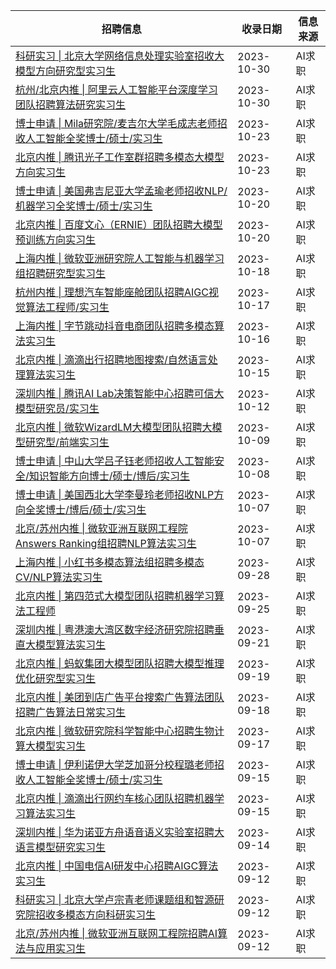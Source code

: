 | 招聘信息| 收录日期 | 信息来源 |
|-|-|-|
| [科研实习 \| 北京大学网络信息处理实验室招收大模型方向研究型实习生](http://mp.weixin.qq.com/s?__biz=Mzg4NDY1NDU1OA==&mid=2247499126&idx=1&sn=df33c6aca125bf3c8c64be763c9593eb&chksm=cfb655c7f8c1dcd1cd11482a7560ec7db429f0c9f80516748a288a1bbd42b8924c1fc2354581#rd) |2023-10-30|AI求职
| [杭州/北京内推 \| 阿里云人工智能平台深度学习团队招聘算法研究实习生](http://mp.weixin.qq.com/s?__biz=Mzg4NDY1NDU1OA==&mid=2247499175&idx=2&sn=2199244ad40e484013c5226ce6cd4018&chksm=cfb65516f8c1dc009b431069754be75e8bc943d08f9700d8acaf2380fbdc982e199f85ef18f3#rd) |2023-10-30|AI求职
| [博士申请 \| Mila研究院/麦吉尔大学毛成志老师招收人工智能全奖博士/硕士/实习生](http://mp.weixin.qq.com/s?__biz=Mzg4NDY1NDU1OA==&mid=2247499078&idx=1&sn=8fd29b499e3ce730b23e985859e7a599&chksm=cfb655f7f8c1dce141104248adbae932f0cbb6bc18391b3aaf28f3db19c72d54508a8e07c6d2#rd) |2023-10-23|AI求职
| [北京内推 \| 腾讯光子工作室群招聘多模态大模型方向实习生](http://mp.weixin.qq.com/s?__biz=Mzg4NDY1NDU1OA==&mid=2247499078&idx=2&sn=b6bfa67f82be91d3156f03cfedf84771&chksm=cfb655f7f8c1dce16e21f9eb360473efbeb93f4a33a07cfbbe3f8ea843c5890c25750bdbf098#rd) |2023-10-23|AI求职
| [博士申请 \| 美国弗吉尼亚大学孟瑜老师招收NLP/机器学习全奖博士/硕士/实习生](http://mp.weixin.qq.com/s?__biz=Mzg4NDY1NDU1OA==&mid=2247499040&idx=1&sn=6dae1dc5f924433ffab66cfe40100b51&chksm=cfb65591f8c1dc878783a4514a7d7572e316b83457ef133fb1c9dcae632754958dbd720da41c#rd) |2023-10-20|AI求职
| [北京内推 \| 百度文心（ERNIE）团队招聘大模型预训练方向实习生](http://mp.weixin.qq.com/s?__biz=Mzg4NDY1NDU1OA==&mid=2247499040&idx=2&sn=937b2b1c831c7a5991c05aa3e309a5f7&chksm=cfb65591f8c1dc87e0a6397453d415a9ec6150d6bf540f6424fd45414eb9856267e2634ca2f3#rd) |2023-10-20|AI求职
| [上海内推 \| 微软亚洲研究院人工智能与机器学习组招聘研究型实习生](http://mp.weixin.qq.com/s?__biz=Mzg4NDY1NDU1OA==&mid=2247499027&idx=2&sn=f73391a7ad948373091792bd49d37f1f&chksm=cfb655a2f8c1dcb47f1f32adaa68417254bd0c7184bbbc3e3d1519485040483a9b5e3f69b192#rd) |2023-10-18|AI求职
| [杭州内推 \| 理想汽车智能座舱团队招聘AIGC视觉算法工程师/实习生](http://mp.weixin.qq.com/s?__biz=Mzg4NDY1NDU1OA==&mid=2247499005&idx=2&sn=6442e57717497e6177f419d0605de18c&chksm=cfb6544cf8c1dd5af32acdbb584820f748fcf78b06f4d874d1b09606122601b3031570825a36#rd) |2023-10-17|AI求职
| [上海内推 \| 字节跳动抖音电商团队招聘多模态算法实习生](http://mp.weixin.qq.com/s?__biz=Mzg4NDY1NDU1OA==&mid=2247498992&idx=2&sn=93f7963a8df7fa85642e0316d8f2ae56&chksm=cfb65441f8c1dd57b53df1d529e57ba91fb6dc823ba8f214f5d83babc038c1484028661711e2#rd) |2023-10-16|AI求职
| [北京内推 \| 滴滴出行招聘地图搜索/自然语言处理算法实习生](http://mp.weixin.qq.com/s?__biz=Mzg4NDY1NDU1OA==&mid=2247498975&idx=2&sn=3b01564b429d29716e22f36921b1b612&chksm=cfb6546ef8c1dd78000c8bb1250a9d5436afe597572ab15a6857dbc922a809a56264928c57d3#rd) |2023-10-15|AI求职
| [深圳内推 \| 腾讯AI Lab决策智能中心招聘可信大模型研究员/实习生](http://mp.weixin.qq.com/s?__biz=Mzg4NDY1NDU1OA==&mid=2247498902&idx=2&sn=783e1fba9fac866cb4eaeecc11b1c2ae&chksm=cfb65427f8c1dd31703e2b4286eee7f4cea6ae843aee7c7c7f2ad49099f38b52a298bfb290a7#rd) |2023-10-12|AI求职
| [北京内推 \| 微软WizardLM大模型团队招聘大模型研究型/前端实习生](http://mp.weixin.qq.com/s?__biz=Mzg4NDY1NDU1OA==&mid=2247498872&idx=2&sn=b07a95345586da9fdf240f0108d4efbd&chksm=cfb654c9f8c1dddf0fe49dbe7a486e6fe1aca0b35ead455af8e95bc6e305bca1862b58f7deb5#rd) |2023-10-09|AI求职
| [博士申请 \| 中山大学吕子钰老师招收人工智能安全/知识智能方向博士/硕士/博后/实习生](http://mp.weixin.qq.com/s?__biz=Mzg4NDY1NDU1OA==&mid=2247498847&idx=1&sn=45dcb54929d31e0d0c9214e23316d756&chksm=cfb654eef8c1ddf8035b458189aeb0331df5b6133a8d1ef500cd0f34a63f7337354befd82b86#rd) |2023-10-08|AI求职
| [博士申请 \| 美国西北大学李曼玲老师招收NLP方向全奖博士/博后/硕士/实习生](http://mp.weixin.qq.com/s?__biz=Mzg4NDY1NDU1OA==&mid=2247498824&idx=1&sn=d4e6c0abaebe6522129778a1176f46de&chksm=cfb654f9f8c1ddefdd465ec7ef56f342adfb2b5afc540acdd1107721062cf0af8da8d726f3fd#rd) |2023-10-07|AI求职
| [北京/苏州内推 \| 微软亚洲互联网工程院Answers Ranking组招聘NLP算法实习生](http://mp.weixin.qq.com/s?__biz=Mzg4NDY1NDU1OA==&mid=2247498824&idx=2&sn=66d6cd182ead4e2b27f0fecfdc88e2ca&chksm=cfb654f9f8c1ddef981ce2a82c68e2bfa72b26013fe92039c5ec53c2853ffaaf4e8886d36912#rd) |2023-10-07|AI求职
| [上海内推 \| 小红书多模态算法组招聘多模态CV/NLP算法实习生](http://mp.weixin.qq.com/s?__biz=Mzg4NDY1NDU1OA==&mid=2247498806&idx=2&sn=f98fe85563431dfdfbae440de8d2c3ed&chksm=cfb65487f8c1dd91354a675832f29c5f14bc37a1c8a5ebecb8fec595b5c891f262da680e088e#rd) |2023-09-28|AI求职
| [北京内推 \| 第四范式大模型团队招聘机器学习算法工程师](http://mp.weixin.qq.com/s?__biz=Mzg4NDY1NDU1OA==&mid=2247498784&idx=2&sn=8957fe1e6e236f4ddbaca88c1ced4dfe&chksm=cfb65491f8c1dd87eb642f79216c052cf4f1fba353c058e422c3a05ce1354f20032c4d35499b#rd) |2023-09-25|AI求职
| [深圳内推 \| 粤港澳大湾区数字经济研究院招聘垂直大模型算法实习生](http://mp.weixin.qq.com/s?__biz=Mzg4NDY1NDU1OA==&mid=2247498766&idx=2&sn=71eea2e3b364b43f34fff6e2e6bfb9a2&chksm=cfb654bff8c1dda9117edd6dafed54ce806661aee7ce325ef54916cf076a48450d7510928f5e#rd) |2023-09-21|AI求职
| [北京内推 \| 蚂蚁集团大模型团队招聘大模型推理优化研究型实习生](http://mp.weixin.qq.com/s?__biz=Mzg4NDY1NDU1OA==&mid=2247498743&idx=2&sn=44b6e648fab66cef06ad4bf94103c801&chksm=cfb65346f8c1da50d2d3a7905cef2b1d53643870c5a14fdb0a96d0d9aff2c84d30c3b0ff89b9#rd) |2023-09-19|AI求职
| [北京内推 \| 美团到店广告平台搜索广告算法团队招聘广告算法日常实习生](http://mp.weixin.qq.com/s?__biz=Mzg4NDY1NDU1OA==&mid=2247498730&idx=2&sn=54dc3767e6228b1efae97270de446c4c&chksm=cfb6535bf8c1da4df64219049e59a87898eb78776578d19dcf991697b29ba90a99e411530cbe#rd) |2023-09-18|AI求职
| [北京内推 \| 微软研究院科学智能中心招聘生物计算大模型实习生](http://mp.weixin.qq.com/s?__biz=Mzg4NDY1NDU1OA==&mid=2247498718&idx=1&sn=7ac416d052ab79273cf1ebcc0b48ca98&chksm=cfb6536ff8c1da7918c7ba43643302fe19abd830c4db682edea482cc24c1358ea9853d16b80c#rd) |2023-09-17|AI求职
| [博士申请 \| 伊利诺伊大学芝加哥分校程璐老师招收人工智能全奖博士/硕士/实习生](http://mp.weixin.qq.com/s?__biz=Mzg4NDY1NDU1OA==&mid=2247498707&idx=1&sn=0fc1e642bdee5da4113c5b157f660503&chksm=cfb65362f8c1da74ffeebc0e8faaf3a55dd14adefaa75656ac106eae21750cc7a19d9a677971#rd) |2023-09-15|AI求职
| [北京内推 \| 滴滴出行网约车核心团队招聘机器学习算法实习生](http://mp.weixin.qq.com/s?__biz=Mzg4NDY1NDU1OA==&mid=2247498707&idx=2&sn=097bb1af5f370c82a1b054d6921c8053&chksm=cfb65362f8c1da74dab91681924582670514832d68eb56078a8c72955249e7c707c3dc31da12#rd) |2023-09-15|AI求职
| [深圳内推 \| 华为诺亚方舟语音语义实验室招聘大语言模型研究实习生](http://mp.weixin.qq.com/s?__biz=Mzg4NDY1NDU1OA==&mid=2247498697&idx=2&sn=dd917c2137126103ea8ecda7fb101ae9&chksm=cfb65378f8c1da6ed34a5c9aa9b9ee15b7edec04bb82461040963131b1d51bc83ddd944d3417#rd) |2023-09-14|AI求职
| [北京内推 \| 中国电信AI研发中心招聘AIGC算法实习生](http://mp.weixin.qq.com/s?__biz=Mzg4NDY1NDU1OA==&mid=2247498686&idx=2&sn=1953344455a1f7fa4d851c798e4ae997&chksm=cfb6530ff8c1da19563150faccbdd4a02a65cbb78dbd86ef894ecd11327e67e951e44d037942#rd) |2023-09-12|AI求职
| [科研实习 \| 北京大学卢宗青老师课题组和智源研究院招收多模态方向科研实习生](http://mp.weixin.qq.com/s?__biz=Mzg4NDY1NDU1OA==&mid=2247498598&idx=1&sn=2988f9a67a3e95c203a04d9c0ac0276e&chksm=cfb653d7f8c1dac1e2a173cc19b215e4a5ba38f15d776462c4ef032c3deec7d06796a6b5ef67#rd) |2023-09-12|AI求职
| [北京/苏州内推 \| 微软亚洲互联网工程院招聘AI算法与应用实习生](http://mp.weixin.qq.com/s?__biz=Mzg4NDY1NDU1OA==&mid=2247498671&idx=2&sn=7f53666842f52065c2cb6b80e5286378&chksm=cfb6531ef8c1da088fe4b85d111df115a510904ad30e4be76da70a333187bee6ff085a176fc7#rd) |2023-09-12|AI求职
